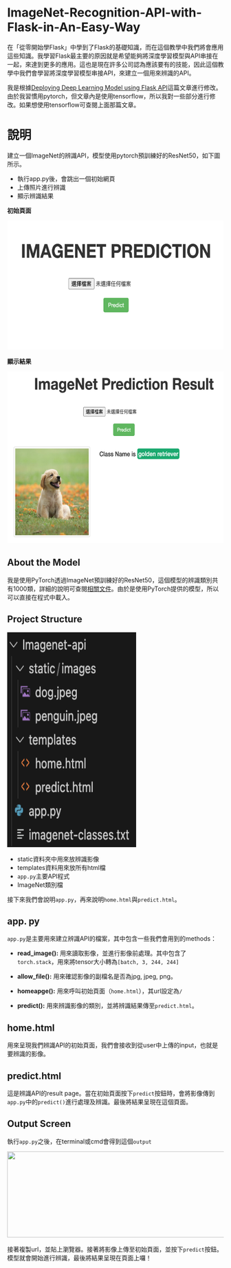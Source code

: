 # ImageNet-Recognition-API-with-Flask-in-An-Easy-Way
在「從零開始學Flask」中學到了Flask的基礎知識，而在這個教學中我們將會應用這些知識。我學習Flask最主要的原因就是希望能夠將深度學習模型與API串接在一起，來達到更多的應用。這也是現在許多公司認為應該要有的技能，因此這個教學中我們會學習將深度學習模型串接API，來建立一個用來辨識的API。

我是根據[Deploying Deep Learning Model using Flask API](https://medium.com/@draj0718/deploying-deep-learning-model-using-flask-api-810047f090ac)這篇文章進行修改。由於我習慣用pytorch，但文章內是使用tensorflow，所以我對一些部分進行修改。如果想使用tensorflow可查閱上面那篇文章。

# 說明
建立一個ImageNet的辨識API，模型使用pytorch預訓練好的ResNet50，如下圖所示。

- 執行app.py後，會跳出一個初始網頁
- 上傳照片進行辨識
- 顯示辨識結果

**初始頁面**

<img width="600" height="300" src="./src/homepage.png"/>

**顯示結果**

<img width="600" height="400" src="./src/result.png"/>

## About the Model
我是使用PyTorch透過ImageNet預訓練好的ResNet50，這個模型的辨識類別共有1000類，詳細的說明可查閱[相關文件](https://pytorch.org/vision/main/models/generated/torchvision.models.resnet50.html)。由於是使用PyTorch提供的模型，所以可以直接在程式中載入。

## Project Structure
<img width="300" height="500" src="./src/project-structure.png"/>

- static資料夾中用來放辨識影像
- templates資料用來放所有html檔
- ```app.py```主要API程式
- ImageNet類別檔

接下來我們會說明```app.py```，再來說明```home.html```與```predict.html```。

## app. py
```app.py```是主要用來建立辨識API的檔案，其中包含一些我們會用到的methods：

- **read_image():** 用來讀取影像，並進行影像前處理。其中包含了```torch.stack```，用來將tensor大小轉為```[batch, 3, 244, 244]```

- **allow_file():** 用來確認影像的副檔名是否為jpg, jpeg, png。
- **homeapge():** 用來呼叫初始頁面（```home.html```），其url設定為```/```
- **predict():** 用來辨識影像的類別，並將辨識結果傳至```predict.html```。
  
## home.html
用來呈現我們辨識API的初始頁面，我們會接收到從user中上傳的input，也就是要辨識的影像。

## predict.html
這是辨識API的result page。當在初始頁面按下```predict```按鈕時，會將影像傳到```app.py```中的```predict()```進行處理及辨識。最後將結果呈現在這個頁面。

## Output Screen
執行```app.py```之後，在terminal或cmd會得到這個```output```

<img width="600" height="200" src="./src/output.png"/>

接著複製url，並貼上瀏覽器。接著將影像上傳至初始頁面，並按下```predict```按鈕。模型就會開始進行辨識，最後將結果呈現在頁面上囉！

